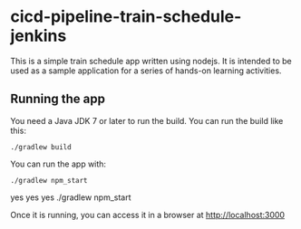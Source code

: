# cicd-pipeline-train-schedule-jenkins

This is a simple train schedule app written using nodejs. It is intended to be used as a sample application for a series of hands-on learning activities.

## Running the app

You need a Java JDK 7 or later to run the build. You can run the build like this:

    ./gradlew build

You can run the app with:

    ./gradlew npm_start
  yes yes yes 
    ./gradlew npm_start

Once it is running, you can access it in a browser at [http://localhost:3000](http://localhost:3000)
